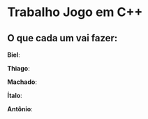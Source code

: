 # Trabalho Jogo em C++ #  
## O que cada um vai fazer: ##

**Biel**:

**Thiago**:

**Machado**:

**Ítalo**:

**Antônio**:
